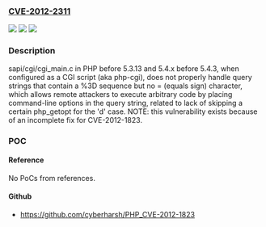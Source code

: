 ### [CVE-2012-2311](https://cve.mitre.org/cgi-bin/cvename.cgi?name=CVE-2012-2311)
![](https://img.shields.io/static/v1?label=Product&message=n%2Fa&color=blue)
![](https://img.shields.io/static/v1?label=Version&message=n%2Fa&color=blue)
![](https://img.shields.io/static/v1?label=Vulnerability&message=n%2Fa&color=brighgreen)

### Description

sapi/cgi/cgi_main.c in PHP before 5.3.13 and 5.4.x before 5.4.3, when configured as a CGI script (aka php-cgi), does not properly handle query strings that contain a %3D sequence but no = (equals sign) character, which allows remote attackers to execute arbitrary code by placing command-line options in the query string, related to lack of skipping a certain php_getopt for the 'd' case.  NOTE: this vulnerability exists because of an incomplete fix for CVE-2012-1823.

### POC

#### Reference
No PoCs from references.

#### Github
- https://github.com/cyberharsh/PHP_CVE-2012-1823

